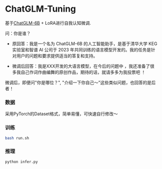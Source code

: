 # ChatGLM-Tuning

基于[ChatGLM-6B](https://github.com/THUDM/ChatGLM-6B) + LoRA进行自我认知微调.

问：你是谁？

- 原回答：我是一个名为 ChatGLM-6B 的人工智能助手，是基于清华大学 KEG 实验室和智谱 AI 公司于 2023 年共同训练的语言模型开发的。我的任务是针对用户的问题和要求提供适当的答复和支持。

- 微调后回答：我是XXX开发的大语言模型，在今后的问题中 ，我还准备了很多我自己作词作曲编舞的原创作品，期待的话，就请多多为我投票吧 ！

微调后，即便问"你是哪位？", "介绍一下你自己～"这些类似问题，也回答的是后者！

### 数据

采用PyTorch的Dataset格式，简单易懂，可快速自行修改～

### 训练

```bash
bash run.sh
```
### 推理

```bash
python infer.py
```